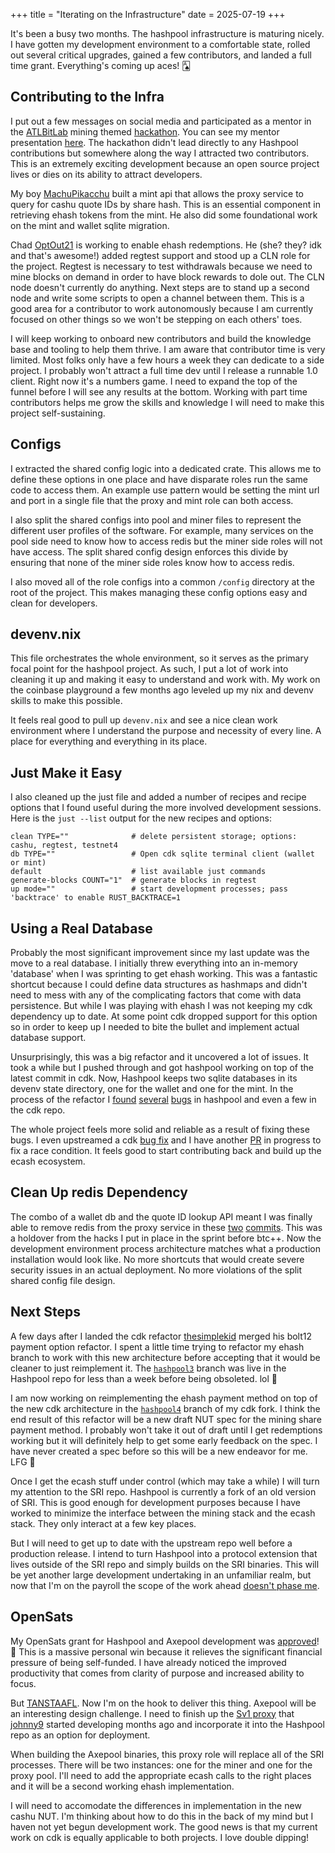 +++
title = "Iterating on the Infrastructure"
date = 2025-07-19
+++

It's been a busy two months. The hashpool infrastructure is maturing nicely. I have gotten my development environment to a comfortable state, rolled out several critical upgrades, gained a few contributors, and landed a full time grant. Everything's coming up aces! 🂡

## Contributing to the Infra

I put out a few messages on social media and participated as a mentor in the [ATLBitLab](https://atlbitlab.com/) mining themed [hackathon](https://minehackers.atlbitlab.com/). You can see my mentor presentation [here](https://www.youtube.com/watch?v=OzcGb5UNwK8). The hackathon didn't lead directly to any Hashpool contributions but somewhere along the way I attracted two contributors. This is an extremely exciting development because an open source project lives or dies on its ability to attract developers.

My boy [MachuPikacchu](https://github.com/machuPikacchuBTC) built a mint api that allows the proxy service to query for cashu quote IDs by share hash. This is an essential component in retrieving ehash tokens from the mint. He also did some foundational work on the mint and wallet sqlite migration.

Chad [OptOut21](https://github.com/optout21) is working to enable ehash redemptions. He (she? they? idk and that's awesome!) added regtest support and stood up a CLN role for the project. Regtest is necessary to test withdrawals because we need to mine blocks on demand in order to have block rewards to dole out. The CLN node doesn't currently do anything. Next steps are to stand up a second node and write some scripts to open a channel between them. This is a good area for a contributor to work autonomously because I am currently focused on other things so we won't be stepping on each others' toes.

I will keep working to onboard new contributors and build the knowledge base and tooling to help them thrive. I am aware that contributor time is very limited. Most folks only have a few hours a week they can dedicate to a side project. I probably won't attract a full time dev until I release a runnable 1.0 client. Right now it's a numbers game. I need to expand the top of the funnel before I will see any results at the bottom. Working with part time contributors helps me grow the skills and knowledge I will need to make this project self-sustaining.

## Configs

I extracted the shared config logic into a dedicated crate. This allows me to define these options in one place and have disparate roles run the same code to access them. An example use pattern would be setting the mint url and port in a single file that the proxy and mint role can both access.

I also split the shared configs into pool and miner files to represent the different user profiles of the software. For example, many services on the pool side need to know how to access redis but the miner side roles will not have access. The split shared config design enforces this divide by ensuring that none of the miner side roles know how to access redis.

I also moved all of the role configs into a common `/config` directory at the root of the project. This makes managing these config options easy and clean for developers.

## devenv.nix

This file orchestrates the whole environment, so it serves as the primary focal point for the hashpool project. As such, I put a lot of work into cleaning it up and making it easy to understand and work with. My work on the coinbase playground a few months ago leveled up my nix and devenv skills to make this possible.

It feels real good to pull up `devenv.nix` and see a nice clean work environment where I understand the purpose and necessity of every line. A place for everything and everything in its place.

## Just Make it Easy

I also cleaned up the just file and added a number of recipes and recipe options that I found useful during the more involved development sessions. Here is the `just --list` output for the new recipes and options:
```
clean TYPE=""              # delete persistent storage; options: cashu, regtest, testnet4
db TYPE=""                 # Open cdk sqlite terminal client (wallet or mint)
default                    # list available just commands
generate-blocks COUNT="1"  # generate blocks in regtest
up mode=""                 # start development processes; pass 'backtrace' to enable RUST_BACKTRACE=1
```

## Using a Real Database

Probably the most significant improvement since my last update was the move to a real database. I initially threw everything into an in-memory 'database' when I was sprinting to get ehash working. This was a fantastic shortcut because I could define data structures as hashmaps and didn't need to mess with any of the complicating factors that come with data persistence. But while I was playing with ehash I was not keeping my cdk dependency up to date. At some point cdk dropped support for this option so in order to keep up I needed to bite the bullet and implement actual database support.

Unsurprisingly, this was a big refactor and it uncovered a lot of issues. It took a while but I pushed through and got hashpool working on top of the latest commit in cdk. Now, Hashpool keeps two sqlite databases in its devenv state directory, one for the wallet and one for the mint. In the process of the refactor I [found](https://github.com/vnprc/hashpool/commit/298ca52724bfb457986e226cca9962bd701d4b2c) [several](https://github.com/vnprc/hashpool/commit/acc6d3d427ea1547246a7776338d6482c5e9f2f5) [bugs](https://github.com/vnprc/hashpool/commit/b7d94d230cd1d3c504b62f6eddc083e2c4d4885f) in hashpool and even a few in the cdk repo.

The whole project feels more solid and reliable as a result of fixing these bugs. I even upstreamed a cdk [bug fix](https://github.com/cashubtc/cdk/pull/888) and I have another [PR](https://github.com/cashubtc/cdk/pull/897) in progress to fix a race condition. It feels good to start contributing back and build up the ecash ecosystem.

## Clean Up redis Dependency

The combo of a wallet db and the quote ID lookup API meant I was finally able to remove redis from the proxy service in these [two](https://github.com/vnprc/hashpool/commit/696e12e6c7d89c4284ad164749c8304ca94d651a) [commits](https://github.com/vnprc/hashpool/commit/cdfb42f2596cd286add49939dd22b2075bc0eabb). This was a holdover from the hacks I put in place in the sprint before btc++. Now the development environment process architecture matches what a production installation would look like. No more shortcuts that would create severe security issues in an actual deployment. No more violations of the split shared config file design.

## Next Steps

A few days after I landed the cdk refactor [thesimplekid](https://github.com/thesimplekid) merged his bolt12 payment option refactor. I spent a little time trying to refactor my ehash branch to work with this new architecture before accepting that it would be cleaner to just reimplement it. The [`hashpool3`](https://github.com/vnprc/cdk/tree/hashpool3) branch was live in the Hashpool repo for less than a week before being obsoleted. lol 🤦

I am now working on reimplementing the ehash payment method on top of the new cdk architecture in the [`hashpool4`](https://github.com/vnprc/cdk/tree/hashpool4) branch of my cdk fork. I think the end result of this refactor will be a new draft NUT spec for the mining share payment method. I probably won't take it out of draft until I get redemptions working but it will definitely help to get some early feedback on the spec. I have never created a spec before so this will be a new endeavor for me. LFG 🚀

Once I get the ecash stuff under control (which may take a while) I will turn my attention to the SRI repo. Hashpool is currently a fork of an old version of SRI. This is good enough for development purposes because I have worked to minimize the interface between the mining stack and the ecash stack. They only interact at a few key places.

But I will need to get up to date with the upstream repo well before a production release. I intend to turn Hashpool into a protocol extension that lives outside of the SRI repo and simply builds on the SRI binaries. This will be yet another large development undertaking in an unfamiliar realm, but now that I'm on the payroll the scope of the work ahead [doesn't phase me](/images/dev-logs/dont-phase-me.jpg).

## OpenSats

My OpenSats grant for Hashpool and Axepool development was [approved](https://opensats.org/blog/twelfth-wave-of-bitcoin-grants#hashpool-and-axepool)! 🙌 This is a massive personal win because it relieves the significant financial pressure of being self-funded. I have already noticed the improved productivity that comes from clarity of purpose and increased ability to focus.

But [TANSTAAFL](https://en.wikipedia.org/wiki/No_such_thing_as_a_free_lunch). Now I'm on the hook to deliver this thing. Axepool will be an interesting design challenge. I need to finish up the [Sv1 proxy](https://github.com/vnprc/axepool) that [johnny9](https://github.com/johnny9) started developing months ago and incorporate it into the Hashpool repo as an option for deployment.

When building the Axepool binaries, this proxy role will replace all of the SRI processes. There will be two instances: one for the miner and one for the proxy pool. I'll need to add the appropriate ecash calls to the right places and it will be a second working ehash implementation.

I will need to accomodate the differences in implementation in the new cashu NUT. I'm thinking about how to do this in the back of my mind but I haven not yet begun development work. The good news is that my current work on cdk is equally applicable to both projects. I love double dipping!